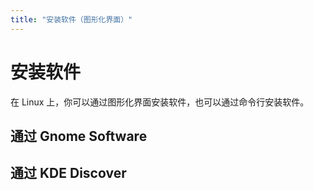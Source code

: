 ```yaml
---
title: "安装软件（图形化界面）"
---
```


# 安装软件

在 Linux 上，你可以通过图形化界面安装软件，也可以通过命令行安装软件。

## 通过 Gnome Software

## 通过 KDE Discover